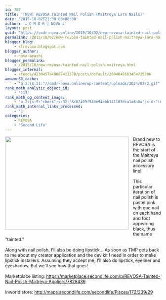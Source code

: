 ```yaml
---
id: 787
title: '[NEW] REVOSA Tainted Nail Polish (Maitreya Lara Nails)'
date: '2015-10-02T21:30:00+00:00'
author: '𐕣 C M D R ░ NOVA 𐕣'
layout: post
guid: 'https://cmdr-nova.online/2015/10/02/new-revosa-tainted-nail-polish-maitreya-lara-nails/'
permalink: /2015/10/02/new-revosa-tainted-nail-polish-maitreya-lara-nails/
blogger_blog:
    - slrevosa.blogspot.com
blogger_author:
    - nova-ayashi
blogger_permalink:
    - /2015/10/new-revosa-tainted-nail-polish-maitreya.html
blogger_internal:
    - /feeds/4230457840667411378/posts/default/2604045663454715806
amazonS3_cache:
    - 'a:3:{s:51:"//cmdr-nova.online/wp-content/uploads/2024/02/3.gif";a:1:{s:9:"timestamp";i:1715836777;}s:57:"//cmdr-nova.online/wp-content/uploads/2024/02/NoAi_01.png";a:1:{s:9:"timestamp";i:1721635673;}s:67:"//cmdr-nova.online/wp-content/uploads/2024/02/721ac29ea9cbae00.jpeg";a:1:{s:9:"timestamp";i:1715836777;}}'
rank_math_analytic_object_id:
    - '113'
rank_math_og_content_image:
    - 'a:2:{s:5:"check";s:32:"8c02499f540e94ebb141103dca1a6a0a";s:6:"images";a:0:{}}'
rank_math_internal_links_processed:
    - '1'
categories:
    - REVOSA
    - 'Second Life'
---
```


<div style="clear: both; text-align: center;">
<a href="http://1.bp.blogspot.com/-_QqwdJ-fCiA/Vg72xCkVtVI/AAAAAAAAASM/kGys0UnPwRw/s1600/taintedpolishad.png" style="clear: left; float: left; margin-bottom: 1em; margin-right: 1em;"><img border="0" height="300" src="http://1.bp.blogspot.com/-_QqwdJ-fCiA/Vg72xCkVtVI/AAAAAAAAASM/kGys0UnPwRw/s400/taintedpolishad.png" width="400" /></a></div>
Brand new to REVOSA is the start of the Maitreya nail polish accessory line!<br />
<br />
This particular iteration of nail polish is pastel pink with one nail on each hand and foot appearing black, thus the name "tainted."<br />
<br />
Along with nail polish, I'll also be doing lipstick... As soon as TMP gets back to me about my creator application and the dev kit I need in order to make lipstick installers. Assuming they accept me, I'll also do lipstick, eyeliner and eyeshadow. But we'll see how that goes!<br />
<br />
Marketplace listing: <a href="https://marketplace.secondlife.com/p/REVOSA-Tainted-Nail-Polish-Maitreya-Appliers/7828436" target="_blank" rel="noopener">https://marketplace.secondlife.com/p/REVOSA-Tainted-Nail-Polish-Maitreya-Appliers/7828436</a><br />
<br />
Inworld store: <a href="http://maps.secondlife.com/secondlife/Pisces/172/239/29" target="_blank" rel="noopener">http://maps.secondlife.com/secondlife/Pisces/172/239/29</a>